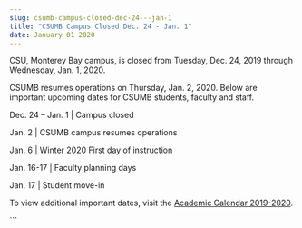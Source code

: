 ```yaml
---
slug: csumb-campus-closed-dec-24---jan-1
title: "CSUMB Campus Closed Dec. 24 - Jan. 1"
date: January 01 2020
---
```


 
<p>
  CSU, Monterey Bay campus, is closed from Tuesday, Dec. 24, 2019 through
  Wednesday, Jan. 1, 2020.
</p>
<p>
  CSUMB resumes operations on Thursday, Jan. 2, 2020. Below are important
  upcoming dates for CSUMB students, faculty and staff.
</p>
<p>Dec. 24 – Jan. 1 | Campus closed</p>
<p>Jan. 2 | CSUMB campus resumes operations</p>
<p>Jan. 6 | Winter 2020 First day of instruction</p>
<p>Jan. 16-17 | Faculty planning days</p>
<p>Jan. 17 | Student move-in</p>
<p>
  To view additional important dates, visit the
  <a href="https://catalog.csumb.edu/content.php?catoid=1&navoid=70"
    >Academic Calendar 2019-2020</a
  >.
</p>
```
